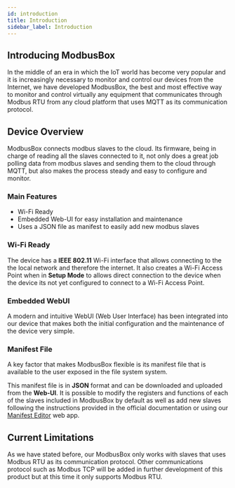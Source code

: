 ```yaml
---
id: introduction
title: Introduction
sidebar_label: Introduction
---
```




## Introducing ModbusBox

In the middle of an era in which the IoT world has become very popular and it is increasingly necessary to monitor and control our devices from the Internet, we have developed ModbusBox, the best and most effective way to monitor and control virtually any equipment that communicates through Modbus RTU from any cloud platform that uses MQTT as its communication protocol.



## Device Overview

ModbusBox connects modbus slaves to the cloud. Its firmware, being in charge of reading all the slaves connected to it, not only does a great job polling data from modbus slaves and sending them to the cloud through MQTT, but also makes the process steady and easy to configure and monitor.

### Main Features

* Wi-Fi Ready
* Embedded Web-UI for easy installation and maintenance
* Uses a JSON file as manifest to easily add new modbus slaves



### Wi-Fi Ready

The device has a **IEEE 802.11** Wi-Fi interface that allows connecting to the the local network and therefore the internet. It also creates a Wi-Fi Access Point when in **Setup Mode** to allows direct connection to the device when the device its not yet configured to connect to a Wi-Fi Access Point. 

### Embedded WebUI

A modern and intuitive WebUI (Web User Interface) has been integrated into our device that makes both the initial configuration and the maintenance of the device very simple.

### Manifest File

A key factor that makes ModbusBox flexible is its manifest file that is available to the user exposed in the file system system. 

This manifest file is in **JSON** format and can be downloaded and uploaded from the **Web-UI**. It is possible to modify the registers and functions of each of the slaves included in ModbusBox by default as well as add new slaves following the instructions provided in the official documentation or using our [Manifest Editor](mbox.iotbits.net/manifest-editor) web app. 

## Current Limitations

As we have stated before, our ModbusBox only works with slaves that uses Modbus RTU as its communication protocol. Other communications protocol such as Modbus TCP will be added in further development of this product but at this time it only supports Modbus RTU. 